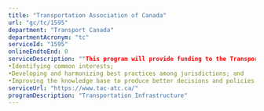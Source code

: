 ```yaml
---
title: "Transportation Association of Canada"
url: "gc/tc/1595"
department: "Transport Canada"
departmentAcronym: "tc"
serviceId: "1595"
onlineEndtoEnd: 0
serviceDescription: ""This program will provide funding to the Transportation Association of Canada to contribute to improved roads, safety, environmental protection and a more efficient transportation system by: 
•Identifying common interests; 
•Developing and harmonizing best practices among jurisdictions; and 
•Improving the knowledge base to produce better decisions and policies."
serviceUrl: "https://www.tac-atc.ca/"
programDescription: "Transportation Infrastructure"
---
```

